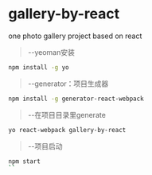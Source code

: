# gallery-by-react
one photo gallery  project based on react

> --yeoman安装
```bash
npm install -g yo
```

> --generator：项目生成器
```bash
npm install -g generator-react-webpack
```

> --在项目目录里generate
```bash
yo react-webpack gallery-by-react
```
> --项目启动
```bash
npm start
``

